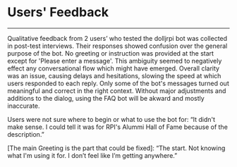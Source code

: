 # Users' Feedback
--------
Qualitative feedback from 2 users’ who tested the dolljrpi bot was collected in post-test interviews. Their responses showed confusion over the general purpose of the bot. No greeting or instruction was provided at the start except for 'Please enter a message'. This ambiguity seemed to negatively effect any conversational flow which might have emerged. Overall clarity was an issue, causing delays and hesitations, slowing the speed at which users responded to each reply. Only some of the bot's messages turned out meaningful and correct in the right context. Without major adjustments and additions to the dialog, using the FAQ bot will be akward and mostly inaccurate. 

Users were not sure where to begin or what to use the bot for: “It didn't make sense. I could tell it was for RPI's Alummi Hall of Fame because of the description.”

[The main Greeting is the part that could be fixed]: “The start. Not knowing what I'm using it for. I don’t feel like I’m getting anywhere.”
